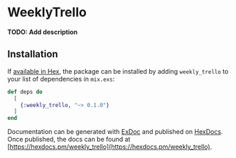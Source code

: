 # WeeklyTrello

**TODO: Add description**

## Installation

If [available in Hex](https://hex.pm/docs/publish), the package can be installed
by adding `weekly_trello` to your list of dependencies in `mix.exs`:

```elixir
def deps do
  [
    {:weekly_trello, "~> 0.1.0"}
  ]
end
```

Documentation can be generated with [ExDoc](https://github.com/elixir-lang/ex_doc)
and published on [HexDocs](https://hexdocs.pm). Once published, the docs can
be found at [https://hexdocs.pm/weekly_trello](https://hexdocs.pm/weekly_trello).


